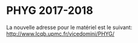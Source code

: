 # PHYG 2017-2018

La nouvelle adresse pour le matériel est le suivant:
http://www.lcqb.upmc.fr/vicedomini/PHYG/
